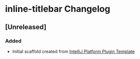 <!-- Keep a Changelog guide -> https://keepachangelog.com -->

# inline-titlebar Changelog

## [Unreleased]
### Added
- Initial scaffold created from [IntelliJ Platform Plugin Template](https://github.com/JetBrains/intellij-platform-plugin-template)
